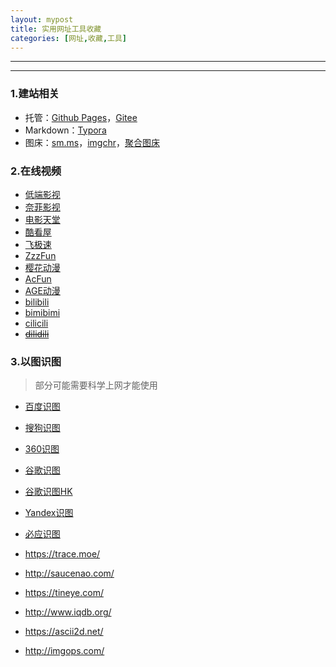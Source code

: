 ```yaml
---
layout: mypost
title: 实用网址工具收藏
categories: [网址,收藏,工具]
---
```


---

---

### 1.建站相关

- 托管：[Github Pages](https://pages.github.com/)，[Gitee](https://gitee.com/)
- Markdown：[Typora](https://typora.io/)
- 图床：[sm.ms](https://sm.ms/)，[imgchr](https://imgchr.com/)，[聚合图床](https://www.superbed.cn/)

### 2.在线视频

- [低端影视](http://ddrk.me/)
- [奈菲影视](https://www.nfmovies.com/)
- [电影天堂](http://www.kk2w1.com/)
- [酷看屋](http://kukanwu.com/)
- [飞极速](http://www.feijisu5.com/)
- [ZzzFun](http://www.zzzfun.com/)
- [樱花动漫](http://www.zzzfun.com/)
- [AcFun](https://www.acfun.cn/)
- [AGE动漫](https://www.agefans.tv/)
- [bilibili](https://www.bilibili.com/)
- [bimibimi](http://www.bimibimi.me/)
- [cilicili](http://www.cilicili.cc/#)
- ~~[dilidili](http://www.dilidili.name/)~~

### 3.以图识图

> 部分可能需要科学上网才能使用

- [百度识图](https://image.baidu.com/)
- [搜狗识图](https://pic.sogou.com/)
- [360识图](https://image.so.com/)
- [谷歌识图](https://www.google.com/imghp)
- [谷歌识图HK](https://www.google.com.hk/imghp)
- [Yandex识图](https://yandex.com/images/)
- [必应识图](https://cn.bing.com/visualsearch?FORM=ILPVIS)

- https://trace.moe/
- http://saucenao.com/
- https://tineye.com/
- http://www.iqdb.org/
- https://ascii2d.net/
- http://imgops.com/

